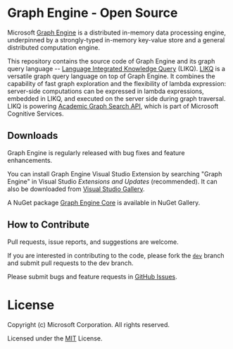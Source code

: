 # Graph Engine - Open Source

Microsoft [Graph Engine](http://www.graphengine.io/) is a distributed
in-memory data processing engine, underpinned by a strongly-typed
in-memory key-value store and a general distributed computation
engine.

This repository contains the source code of Graph Engine and its graph
query language -- <a
href="https://www.graphengine.io/video/likq.video.html"
target="_blank">Language Integrated Knowledge Query</a> (LIKQ).
[LIKQ](https://github.com/Microsoft/GraphEngine/tree/master/src/LIKQ)
is a versatile graph query language on top of Graph Engine. It
combines the capability of fast graph exploration and the flexibility
of lambda expression: server-side computations can be expressed in
lambda expressions, embedded in LIKQ, and executed on the server side
during graph traversal.  LIKQ is powering [Academic Graph Search
API](https://www.microsoft.com/cognitive-services/en-us/Academic-Knowledge-API/documentation/GraphSearchMethod),
which is part of Microsoft Cognitive Services.

## Downloads

Graph Engine is regularly released with bug fixes and feature enhancements.

You can install Graph Engine Visual Studio Extension by searching
"Graph Engine" in Visual Studio _Extensions and Updates_
(recommended). It can also be downloaded from <a
href="https://visualstudiogallery.msdn.microsoft.com/12835dd2-2d0e-4b8e-9e7e-9f505bb909b8" target="_blank">Visual
Studio Gallery</a>.

A NuGet package <a
href="https://www.nuget.org/packages/GraphEngine.Core/"
target="_blank">Graph Engine Core</a> is available in NuGet Gallery.

## How to Contribute

Pull requests, issue reports, and suggestions are welcome.

If you are interested in contributing to the code, please fork the
[`dev`](https://github.com/microsoft/GraphEngine/tree/dev) branch and submit
pull requests to the dev branch.

Please submit bugs and feature requests in [GitHub Issues](https://github.com/Microsoft/GraphEngine/issues).

# License

Copyright (c) Microsoft Corporation. All rights reserved.

Licensed under the [MIT](LICENSE.md) License.